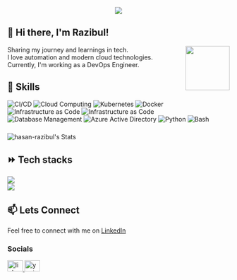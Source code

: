 <p align="center">
  <!-- Typing SVG by DenverCoder1 - https://github.com/DenverCoder1/readme-typing-svg -->
  <a href="https://github.com/DenverCoder1/readme-typing-svg">
    <img src="https://readme-typing-svg.demolab.com/?lines=Devops%20engineer;3%2B%20years%20of%20coding%20experience;Always%20learning%20new%20things&font=Fira%20Code&center=true&width=440&height=45&color=f75c7e&vCenter=true&pause=1000&size=22" /></a>
</p>



## 👋 Hi there, I'm Razibul!
 <img align="right" height="100" src="https://i.gifer.com/9lZ7.gif"  />

Sharing my journey and learnings in tech.<br>
I love automation and modern cloud technologies.<br>
Currently, I'm working as a DevOps Engineer.

## 🚀 Skills

![CI/CD](https://img.shields.io/badge/-CI/CD-05122A?style=for-the-badge&logo=github-actions&color=283675)
![Cloud Computing](https://img.shields.io/badge/-AWS-05122A?style=for-the-badge&logo=amazon-aws&color=283675)
![Kubernetes](https://img.shields.io/badge/-Kubernetes-05122A?style=for-the-badge&logo=kubernetes&color=283675)
![Docker](https://img.shields.io/badge/-Docker-05122A?style=for-the-badge&logo=docker&color=283675)
![Infrastructure as Code](https://img.shields.io/badge/-Infrastructure%20as%20Code-05122A?style=for-the-badge&logo=terraform&color=283675)
![Infrastructure as Code](https://img.shields.io/badge/-Linux-05122A?style=for-the-badge&logo=linux&color=283675)
![Database Management](https://img.shields.io/badge/-Database%20Management-05122A?style=for-the-badge&logo=mysql&color=283675)
![Azure Active Directory](https://img.shields.io/badge/-Azure%20Active%20Directory-05122A?style=for-the-badge&logo=microsoft-azure&color=283675)
![Python](https://img.shields.io/badge/-Python-05122A?style=for-the-badge&logo=python&color=283675)
![Bash](https://img.shields.io/badge/-Bash-05122A?style=for-the-badge&logo=gnu-bash&color=283675)


###

![hasan-razibul's Stats](https://github-readme-stats-tau-blush.vercel.app/api?username=hasan-razibul&theme=vue-dark&show_icons=true&hide_border=true&include_all_commits=true&rank_icon=github&border_radius=10&custom_title="Growing_Slowly")

## ⏩️ Tech stacks
<div align="left">
    <img src="https://skillicons.dev/icons?i=python,aws,terraform,docker,kubernetes,github,githubactions" /><br>
    <img src="https://skillicons.dev/icons?i=linux,prometheus,grafana,mongodb,postgres" /><br>
</div>

## 📫 Lets Connect

Feel free to connect with me on [LinkedIn](https://www.linkedin.com/in/razibul-hasan/)
<h3 align="left"></h3>


### Socials

<div align="left">
  <a href="https://www.linkedin.com/in/razibul-hasan/">
    <img src="https://raw.githubusercontent.com/maurodesouza/profile-readme-generator/master/src/assets/icons/social/linkedin/default.svg" width="35" height="25" alt="linkedin logo"  />
  </a>
  <a href="https://www.youtube.com/channel/devkube/">
    <img src="https://raw.githubusercontent.com/maurodesouza/profile-readme-generator/master/src/assets/icons/social/youtube/default.svg" width="35" height="25" alt="youtube logo"  />
  </a>
</div>
